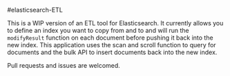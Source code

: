 #elasticsearch-ETL

This is a WIP version of an ETL tool for Elasticsearch. It currently allows you to define an index you want to copy from and to and will run the `modifyResult` function on each document before pushing it back into the new index. This application uses the scan and scroll function to query for documents and the bulk API to insert documents back into the new index.

Pull requests and issues are welcomed.
